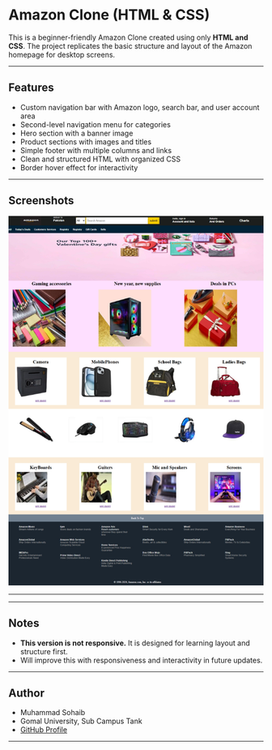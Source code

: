 #  Amazon Clone (HTML & CSS)

This is a beginner-friendly Amazon Clone created using only **HTML and CSS**. The project replicates the basic structure and layout of the Amazon homepage for desktop screens.

---

##  Features

- Custom navigation bar with Amazon logo, search bar, and user account area
- Second-level navigation menu for categories
- Hero section with a banner image
- Product sections with images and titles
- Simple footer with multiple columns and links
- Clean and structured HTML with organized CSS
- Border hover effect for interactivity

---

##  Screenshots

![Amazon Clone Preview](./image.png)

---


---

##  Notes

- **This version is not responsive.** It is designed for learning layout and structure first.
- Will improve this with responsiveness and interactivity in future updates.

---

##  Author

- Muhammad Sohaib  
- Gomal University, Sub Campus Tank  
- [GitHub Profile](https://github.com/sohaibkundi2) 

---

